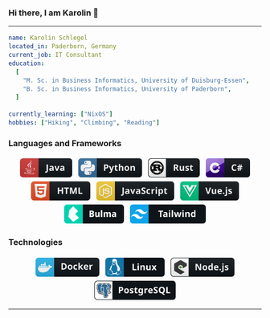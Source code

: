 ### Hi there, I am Karolin 👋

<!--
**karolinschlegel/karolinschlegel** is a ✨ _special_ ✨ repository because its `README.md` (this file) appears on your GitHub profile.

Here are some ideas to get you started:

- 🔭 I’m currently working on ...
- 🌱 I’m currently learning ...
- 👯 I’m looking to collaborate on ...
- 🤔 I’m looking for help with ...
- 💬 Ask me about ...
- 📫 How to reach me: ...
- 😄 Pronouns: ...
- ⚡ Fun fact: ...
-->

---


```yaml
name: Karolin Schlegel
located_in: Paderborn, Germany
current_job: IT Consultant
education:
  [
    "M. Sc. in Business Informatics, University of Duisburg-Essen",
    "B. Sc. in Business Informatics, University of Paderborn",
  ]

currently_learning: ["NixOS"]
hobbies: ["Hiking", "Climbing", "Reading"]
```

### Languages and Frameworks

<p align="center">
  <!-- For more icons please follow  https://github.com/MikeCodesDotNET/ColoredBadges -->
  <img alt="java" src="https://github.com/karolinschlegel/karolinschlegel/blob/main/Badges/dev/languages/java.svg" style="vertical-align:top; margin:4px; height:38px">
  <img alt="python" src="https://github.com/karolinschlegel/karolinschlegel/blob/main/Badges/dev/languages/python.svg" style="vertical-align:top; margin:4px; height:38px">
  <img alt="rust" src="https://github.com/karolinschlegel/karolinschlegel/blob/main/Badges/dev/languages/rust.svg" style="vertical-align:top; margin:4px; height:38px">
  <img alt="csharp" src="https://github.com/karolinschlegel/karolinschlegel/blob/main/Badges/dev/languages/csharp.svg" style="vertical-align:top; margin:4px; height:38px">
  <img alt="html" src="https://github.com/karolinschlegel/karolinschlegel/blob/main/Badges/dev/languages/html.svg" style="vertical-align:top; margin:4px; height:38px">
  <img alt="js" src="https://github.com/karolinschlegel/karolinschlegel/blob/main/Badges/dev/languages/js.svg" style="vertical-align:top; margin:4px; height:38px">
  <img alt="vue" src="https://github.com/karolinschlegel/karolinschlegel/blob/main/Badges/dev/frameworks/vue.svg" style="vertical-align:top; margin:4px; height:38px">
  <img alt="bulma" src="https://github.com/karolinschlegel/karolinschlegel/blob/main/Badges/dev/frameworks/bulma.svg" style="vertical-align:top; margin:4px; height:38px">
  <img alt="tailwind" src="https://github.com/karolinschlegel/karolinschlegel/blob/main/Badges/dev/frameworks/tailwind.svg" style="vertical-align:top; margin:4px; height:38px">
</p>

### Technologies
<p align="center">
  <!-- For more icons please follow  https://github.com/MikeCodesDotNET/ColoredBadges -->
  <img alt="docker" src="https://github.com/karolinschlegel/karolinschlegel/blob/main/Badges/dev/tools/docker.svg" style="vertical-align:top; margin:4px; height:38px">
  <img alt="linux" src="https://github.com/karolinschlegel/karolinschlegel/blob/main/Badges/dev/misc/linux.svg" style="vertical-align:top; margin:4px; height:38px">
  <img alt="nodejs" src="https://github.com/karolinschlegel/karolinschlegel/blob/main/Badges/dev/misc/nodejs.svg" style="vertical-align:top; margin:4px; height:38px">
  <img alt="postgresql" src="https://github.com/karolinschlegel/karolinschlegel/blob/main/Badges/dev/frameworks/postgresql.svg" style="vertical-align:top; margin:4px; height:38px">
</p>

---




<!--
<p align="center">
      <img src="https://www.vectorlogo.zone/logos/java/java-icon.svg" alt="java" width="65" height="65"/> 
      <img src="https://www.vectorlogo.zone/logos/python/python-icon.svg" alt="python" width="55" height="55"/>
      <img src="https://www.vectorlogo.zone/logos/springio/springio-icon.svg" alt="spring" width="55" height="55"/>
      <img src="https://www.vectorlogo.zone/logos/nodejs/nodejs-icon.svg" alt="Nodejs" width="55" height="55"/>
      <img src="https://www.vectorlogo.zone/logos/git-scm/git-scm-icon.svg" alt="GIT" width="55" height="55"/> 
      <img src="https://www.vectorlogo.zone/logos/kubernetes/kubernetes-icon.svg" alt="kubernetes" width="55" height="55"/>
      <img src="https://www.vectorlogo.zone/logos/elastic/elastic-icon.svg" alt="eastic" width="55" height="55"/>
      <img src="https://www.vectorlogo.zone/logos/microsoft_azure/microsoft_azure-icon.svg" alt="azure" width="55" height="55"/>
      <img src="https://www.vectorlogo.zone/logos/docker/docker-official.svg" alt="docker" width="60" height="50"/>
      <img src="https://www.vectorlogo.zone/logos/mysql/mysql-icon.svg" alt="mysql" width="45" height="55"/>
      <img src="https://www.vectorlogo.zone/logos/mongodb/mongodb-icon.svg" alt="mongodb" width="45" height="55"/>
</p>
-->
